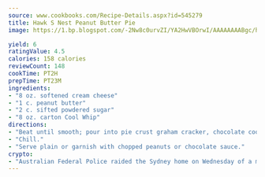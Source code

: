 ```yaml
---
source: www.cookbooks.com/Recipe-Details.aspx?id=545279
title: Hawk S Nest Peanut Butter Pie
image: https://1.bp.blogspot.com/-2Nw8c0urvZI/YA2HwVBOrwI/AAAAAAAABgc/hcoCuYbLRGghREWYfHLERS8jzKEXzVPXwCLcBGAsYHQ/s154/14.png

yield: 6
ratingValue: 4.5
calories: 158 calories
reviewCount: 148
cookTime: PT2H
prepTime: PT23M
ingredients:
- "8 oz. softened cream cheese"
- "1 c. peanut butter"
- "2 c. sifted powdered sugar"
- "8 oz. carton Cool Whip"
directions:
- "Beat until smooth; pour into pie crust graham cracker, chocolate cookie, crumb, nut or regular."
- "Chill."
- "Serve plain or garnish with chopped peanuts or chocolate sauce."
crypto:
- "Australian Federal Police raided the Sydney home on Wednesday of a man named by Wired magazine as the probable creator of cryptocurrency bitcoin, a Reuters witness said."
---
```

